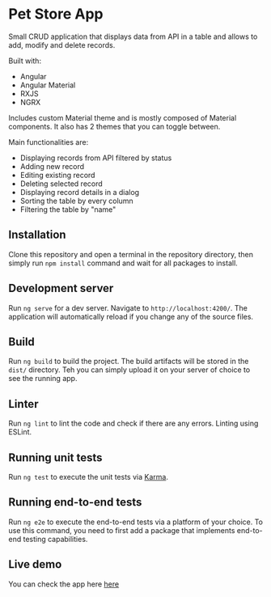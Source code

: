 # Pet Store App

Small CRUD application that displays data from API in a table and allows to add, modify and delete records.

Built with:
- Angular
- Angular Material
- RXJS
- NGRX

Includes custom Material theme and is mostly composed of Material components. It also has 2 themes that you can toggle between.

Main functionalities are:
- Displaying records from API filtered by status
- Adding new record
- Editing existing record
- Deleting selected record
- Displaying record details in a dialog
- Sorting the table by every column
- Filtering the table by "name"

## Installation

Clone this repository and open a terminal in the repository directory, then simply run `npm install` command and wait for all packages to install.

## Development server

Run `ng serve` for a dev server. Navigate to `http://localhost:4200/`. The application will automatically reload if you change any of the source files.

## Build

Run `ng build` to build the project. The build artifacts will be stored in the `dist/` directory. Teh you can simply upload it on your server of choice to see the running app.

## Linter

Run `ng lint` to lint the code and check if there are any errors. Linting using ESLint.

## Running unit tests

Run `ng test` to execute the unit tests via [Karma](https://karma-runner.github.io).

## Running end-to-end tests

Run `ng e2e` to execute the end-to-end tests via a platform of your choice. To use this command, you need to first add a package that implements end-to-end testing capabilities.

## Live demo

You can check the app here [here]()
